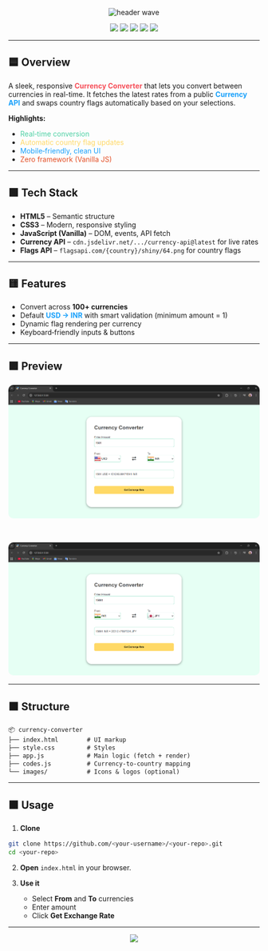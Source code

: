  <!-- Currency Converter Project README -->

<p align="center">
  <img src="https://capsule-render.vercel.app/api?type=waving&color=gradient&height=120&section=header&text=Currency%20Converter%20Web%20App&fontSize=36&fontAlignY=35&fontColor=ffffff" alt="header wave"/>
</p>



<p align="center">
  <img src="https://img.shields.io/badge/JavaScript-F7DF1E?style=for-the-badge&logo=javascript&logoColor=000" />
  <img src="https://img.shields.io/badge/HTML5-E34F26?style=for-the-badge&logo=html5&logoColor=fff" />
  <img src="https://img.shields.io/badge/CSS3-1572B6?style=for-the-badge&logo=css3&logoColor=fff" />
  <img src="https://img.shields.io/badge/API-4FD1A5?style=for-the-badge" />
  <img src="https://img.shields.io/badge/Flags-FFD966?style=for-the-badge" />
</p>

---

## 🟦 Overview

A sleek, responsive <b style="color:#F64F59;">Currency Converter</b> that lets you convert between currencies in real-time. It fetches the latest rates from a public <span style="color:#18A0FB;"><b>Currency API</b></span> and swaps country flags automatically based on your selections.

**Highlights:**
- <span style="color:#4FD1A5;">Real‑time conversion</span>
- <span style="color:#FFD966;">Automatic country flag updates</span>
- <span style="color:#18A0FB;">Mobile‑friendly, clean UI</span>
- <span style="color:#E34F26;">Zero framework (Vanilla JS)</span>

---

## 🟩 Tech Stack

- **HTML5** – Semantic structure  
- **CSS3** – Modern, responsive styling  
- **JavaScript (Vanilla)** – DOM, events, API fetch  
- **Currency API** – `cdn.jsdelivr.net/.../currency-api@latest` for live rates  
- **Flags API** – `flagsapi.com/{country}/shiny/64.png` for country flags  

---

## 🟨 Features

- Convert across <b>100+ currencies</b>
- Default <span style="color:#18A0FB;"><b>USD → INR</b></span> with smart validation (minimum amount = 1)
- Dynamic flag rendering per currency
- Keyboard‑friendly inputs & buttons

---

## 🟪 Preview

<p align="center">
  <img src="/images/preview1.png" alt="App Screenshot" style="border-radius:10px;">
</p>
<br>
<p align="center">
  <img src="/images/preview2.png" alt="App Screenshot" style="border-radius:10px;">
</p>

---

## 🟧 Structure

```plaintext
📦 currency-converter
├── index.html        # UI markup
├── style.css         # Styles
├── app.js            # Main logic (fetch + render)
├── codes.js          # Currency-to-country mapping
└── images/           # Icons & logos (optional)
```

---

## 🟫 Usage

1. **Clone**

```bash
git clone https://github.com/<your-username>/<your-repo>.git
cd <your-repo>
```

2. **Open** `index.html` in your browser.

3. **Use it**
   - Select **From** and **To** currencies
   - Enter amount
   - Click **Get Exchange Rate**

---

<p align="center">
  <img src="https://capsule-render.vercel.app/api?type=waving&height=100&section=footer&color=gradient&customColorList=18A0FB,4FD1A5,FFD966,F64F59"/>
</p>




